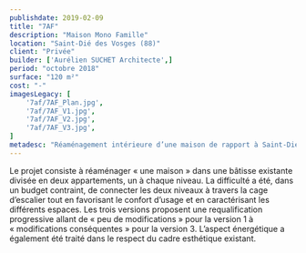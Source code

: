 ```yaml
---
publishdate: 2019-02-09
title: "7AF"
description: "Maison Mono Famille"
location: "Saint-Dié des Vosges (88)"
client: "Privée"
builder: ['Aurélien SUCHET Architecte',]
period: "octobre 2018"
surface: "120 m²"
cost: "-"
imagesLegacy: [
    '7af/7AF_Plan.jpg',
    '7af/7AF_V1.jpg',
    '7af/7AF_V2.jpg',
    '7af/7AF_V3.jpg',
]
metadesc: "Réaménagement intérieure d’une maison de rapport à Saint-Dié-des-Vosges."
---
```

Le projet consiste à réaménager « une maison » dans une bâtisse existante divisée en deux appartements, un à chaque niveau. La difficulté a été, dans un budget contraint, de connecter les deux niveaux à travers la cage d’escalier tout en favorisant le confort d’usage et en caractérisant les différents espaces. Les trois versions proposent une requalification progressive allant de « peu de modifications » pour la version 1 à « modifications conséquentes » pour la version 3. L’aspect énergétique a également été traité dans le respect du cadre esthétique existant.